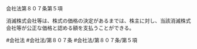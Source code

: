 会社法第８０７条第５項

消滅株式会社等は、株式の価格の決定があるまでは、株主に対し、当該消滅株式会社等が公正な価格と認める額を支払うことができる。

#会社法
#会社法/第８０７条
#会社法/第８０７条/第５項
